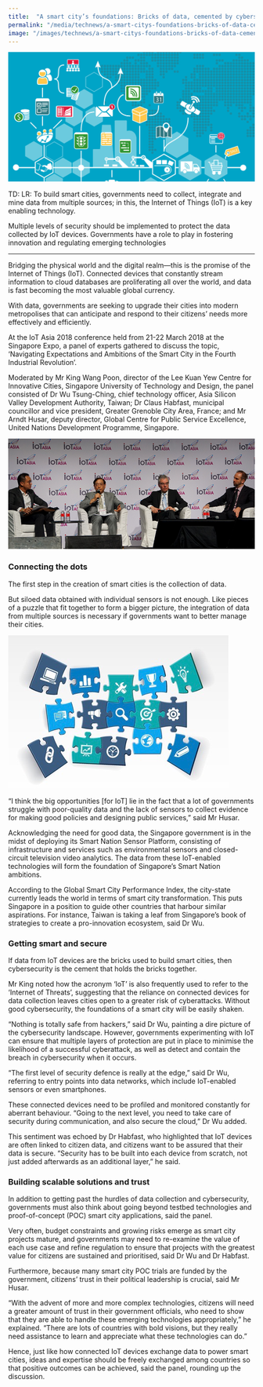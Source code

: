 ```yaml
---
title:  "A smart city’s foundations: Bricks of data, cemented by cybersecurity and trust"
permalink: "/media/technews/a-smart-citys-foundations-bricks-of-data-cemented-by-cybersecurity-and-trust"
image: "/images/technews/a-smart-citys-foundations-bricks-of-data-cemented-by-cybersecurity-and-trust-part-1.png"
---
```


![A smart city’s foundations: Bricks of data, cemented by cybersecurity and trust](/images/technews/a-smart-citys-foundations-bricks-of-data-cemented-by-cybersecurity-and-trust-part-1.png)

TD: LR: To build smart cities, governments need to collect, integrate and mine data from multiple sources; in this, the Internet of Things (IoT) is a key enabling technology. 

Multiple levels of security should be implemented to protect the data collected by IoT devices. Governments have a role to play in fostering innovation and regulating emerging technologies

---

Bridging the physical world and the digital realm—this is the promise of the Internet of Things (IoT). Connected devices that constantly stream information to cloud databases are proliferating all over the world, and data is fast becoming the most valuable global currency. 
 
With data, governments are seeking to upgrade their cities into modern metropolises that can anticipate and respond to their citizens’ needs more effectively and efficiently.

At the IoT Asia 2018 conference held from 21-22 March 2018 at the Singapore Expo, a panel of experts gathered to discuss the topic, ‘Navigating Expectations and Ambitions of the Smart City in the Fourth Industrial Revolution’.

Moderated by Mr King Wang Poon, director of the Lee Kuan Yew Centre for Innovative Cities, Singapore University of Technology and Design, the panel consisted of Dr Wu Tsung-Ching, chief technology officer, Asia Silicon Valley Development Authority, Taiwan; Dr Claus Habfast, municipal councillor and vice president, Greater Grenoble City Area, France; and Mr Arndt Husar, deputy director, Global Centre for Public Service Excellence, United Nations Development Programme, Singapore.
 
![A smart city’s foundations: Bricks of data, cemented by cybersecurity and trust](/images/technews/a-smart-citys-foundations-bricks-of-data-cemented-by-cybersecurity-and-trust-part-2.png)
 
### **Connecting the dots**
The first step in the creation of smart cities is the collection of data. 

But siloed data obtained with individual sensors is not enough. Like pieces of a puzzle that fit together to form a bigger picture, the integration of data from multiple sources is necessary if governments want to better manage their cities.
 
![A smart city’s foundations: Bricks of data, cemented by cybersecurity and trust](/images/technews/a-smart-citys-foundations-bricks-of-data-cemented-by-cybersecurity-and-trust-part-3.png)

 
“I think the big opportunities [for IoT] lie in the fact that a lot of governments struggle with poor-quality data and the lack of sensors to collect evidence for making good policies and designing public services,” said Mr Husar.

Acknowledging the need for good data, the Singapore government is in the midst of deploying its Smart Nation Sensor Platform, consisting of infrastructure and services such as environmental sensors and closed-circuit television video analytics. The data from these IoT-enabled technologies will form the foundation of Singapore’s Smart Nation ambitions.

According to the Global Smart City Performance Index, the city-state currently leads the world in terms of smart city transformation. This puts Singapore in a position to guide other countries that harbour similar aspirations. For instance, Taiwan is taking a leaf from Singapore’s book of strategies to create a pro-innovation ecosystem, said Dr Wu.

### **Getting smart and secure**
If data from IoT devices are the bricks used to build smart cities, then cybersecurity is the cement that holds the bricks together. 

Mr King noted how the acronym ‘IoT’ is also frequently used to refer to the ‘Internet of Threats’, suggesting that the reliance on connected devices for data collection leaves cities open to a greater risk of cyberattacks. Without good cybersecurity, the foundations of a smart city will be easily shaken.

“Nothing is totally safe from hackers,” said Dr Wu, painting a dire picture of the cybersecurity landscape. However, governments experimenting with IoT can ensure that multiple layers of protection are put in place to minimise the likelihood of a successful cyberattack, as well as detect and contain the breach in cybersecurity when it occurs.

“The first level of security defence is really at the edge,” said Dr Wu, referring to entry points into data networks, which include IoT-enabled sensors or even smartphones. 

These connected devices need to be profiled and monitored constantly for aberrant behaviour. “Going to the next level, you need to take care of security during communication, and also secure the cloud,” Dr Wu added.

This sentiment was echoed by Dr Habfast, who highlighted that IoT devices are often linked to citizen data, and citizens want to be assured that their data is secure. “Security has to be built into each device from scratch, not just added afterwards as an additional layer,” he said.
 
### **Building scalable solutions and trust**
In addition to getting past the hurdles of data collection and cybersecurity, governments must also think about going beyond testbed technologies and proof-of-concept (POC) smart city applications, said the panel. 

Very often, budget constraints and growing risks emerge as smart city projects mature, and governments may need to re-examine the value of each use case and refine regulation to ensure that projects with the greatest value for citizens are sustained and prioritised, said Dr Wu and Dr Habfast.

Furthermore, because many smart city POC trials are funded by the government, citizens’ trust in their political leadership is crucial, said Mr Husar.

“With the advent of more and more complex technologies, citizens will need a greater amount of trust in their government officials, who need to show that they are able to handle these emerging technologies appropriately,” he explained. “There are lots of countries with bold visions, but they really need assistance to learn and appreciate what these technologies can do.”

Hence, just like how connected IoT devices exchange data to power smart cities, ideas and expertise should be freely exchanged among countries so that positive outcomes can be achieved, said the panel, rounding up the discussion.
 
